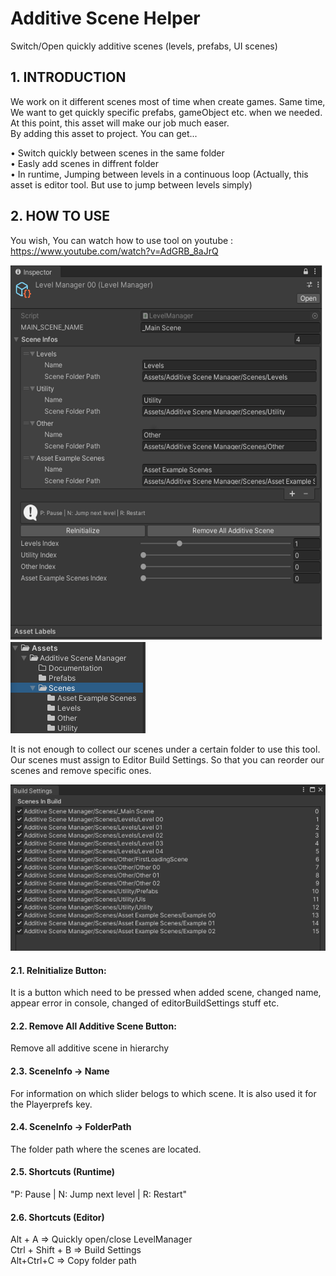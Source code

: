 # Additive Scene Helper
Switch/Open quickly additive scenes (levels, prefabs, UI scenes)

## 1. INTRODUCTION
We work on it different scenes most of time when create games. Same time, We want to get quickly specific prefabs, gameObject etc. when we needed.
At this point, this asset will make our job much easer. <br> By adding this asset to project. You can get...

•	Switch quickly between scenes in the same folder <br>
•	Easly add scenes in diffrent folder <br>
•	In runtime, Jumping between levels in a continuous loop (Actually, this asset is editor tool. But use to jump between levels simply) <br>


## 2. HOW TO USE

You wish, You can watch how to use tool on youtube : https://www.youtube.com/watch?v=AdGRB_8aJrQ

<img src="Assets/Additive Scene Helper/Images/Screenshot 00.png" width="500" height="600">

<img src="Assets/Additive Scene Helper/Images/Screenshot 01.png" >

It is not enough to collect our scenes under a certain folder to use this tool. <br>
Our scenes must assign to Editor Build Settings. So that you can reorder our scenes and remove specific ones.

<img src="Assets/Additive Scene Helper/Images/Screenshot 02.png">

#### 2.1. ReInitialize Button: 
It is a button which need to be pressed when added scene, changed name, appear error in console, changed of editorBuildSettings stuff etc.
#### 2.2. Remove All Additive Scene Button: 
Remove all additive scene in hierarchy
#### 2.3. SceneInfo -> Name
For information on which slider belogs to which scene. It is also used it for the Playerprefs key.
#### 2.4. SceneInfo -> FolderPath
The folder path where the scenes are located.
#### 2.5. Shortcuts (Runtime)
"P: Pause | N: Jump next level | R: Restart"
#### 2.6. Shortcuts (Editor)
Alt + A	=> Quickly open/close LevelManager <br>
Ctrl + Shift + B =>	Build Settings <br>
Alt+Ctrl+C => Copy folder path <br>

